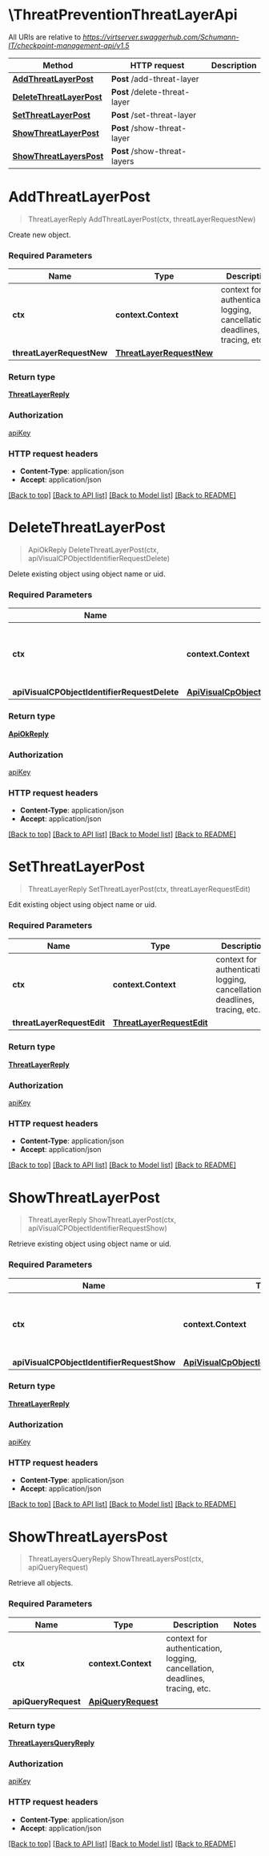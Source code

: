 # \ThreatPreventionThreatLayerApi

All URIs are relative to *https://virtserver.swaggerhub.com/Schumann-IT/checkpoint-management-api/v1.5*

Method | HTTP request | Description
------------- | ------------- | -------------
[**AddThreatLayerPost**](ThreatPreventionThreatLayerApi.md#AddThreatLayerPost) | **Post** /add-threat-layer | 
[**DeleteThreatLayerPost**](ThreatPreventionThreatLayerApi.md#DeleteThreatLayerPost) | **Post** /delete-threat-layer | 
[**SetThreatLayerPost**](ThreatPreventionThreatLayerApi.md#SetThreatLayerPost) | **Post** /set-threat-layer | 
[**ShowThreatLayerPost**](ThreatPreventionThreatLayerApi.md#ShowThreatLayerPost) | **Post** /show-threat-layer | 
[**ShowThreatLayersPost**](ThreatPreventionThreatLayerApi.md#ShowThreatLayersPost) | **Post** /show-threat-layers | 


# **AddThreatLayerPost**
> ThreatLayerReply AddThreatLayerPost(ctx, threatLayerRequestNew)


Create new object.

### Required Parameters

Name | Type | Description  | Notes
------------- | ------------- | ------------- | -------------
 **ctx** | **context.Context** | context for authentication, logging, cancellation, deadlines, tracing, etc.
  **threatLayerRequestNew** | [**ThreatLayerRequestNew**](ThreatLayerRequestNew.md)|  | 

### Return type

[**ThreatLayerReply**](ThreatLayerReply.md)

### Authorization

[apiKey](../README.md#apiKey)

### HTTP request headers

 - **Content-Type**: application/json
 - **Accept**: application/json

[[Back to top]](#) [[Back to API list]](../README.md#documentation-for-api-endpoints) [[Back to Model list]](../README.md#documentation-for-models) [[Back to README]](../README.md)

# **DeleteThreatLayerPost**
> ApiOkReply DeleteThreatLayerPost(ctx, apiVisualCPObjectIdentifierRequestDelete)


Delete existing object using object name or uid.

### Required Parameters

Name | Type | Description  | Notes
------------- | ------------- | ------------- | -------------
 **ctx** | **context.Context** | context for authentication, logging, cancellation, deadlines, tracing, etc.
  **apiVisualCPObjectIdentifierRequestDelete** | [**ApiVisualCpObjectIdentifierRequestDelete**](ApiVisualCpObjectIdentifierRequestDelete.md)|  | 

### Return type

[**ApiOkReply**](ApiOkReply.md)

### Authorization

[apiKey](../README.md#apiKey)

### HTTP request headers

 - **Content-Type**: application/json
 - **Accept**: application/json

[[Back to top]](#) [[Back to API list]](../README.md#documentation-for-api-endpoints) [[Back to Model list]](../README.md#documentation-for-models) [[Back to README]](../README.md)

# **SetThreatLayerPost**
> ThreatLayerReply SetThreatLayerPost(ctx, threatLayerRequestEdit)


Edit existing object using object name or uid.

### Required Parameters

Name | Type | Description  | Notes
------------- | ------------- | ------------- | -------------
 **ctx** | **context.Context** | context for authentication, logging, cancellation, deadlines, tracing, etc.
  **threatLayerRequestEdit** | [**ThreatLayerRequestEdit**](ThreatLayerRequestEdit.md)|  | 

### Return type

[**ThreatLayerReply**](ThreatLayerReply.md)

### Authorization

[apiKey](../README.md#apiKey)

### HTTP request headers

 - **Content-Type**: application/json
 - **Accept**: application/json

[[Back to top]](#) [[Back to API list]](../README.md#documentation-for-api-endpoints) [[Back to Model list]](../README.md#documentation-for-models) [[Back to README]](../README.md)

# **ShowThreatLayerPost**
> ThreatLayerReply ShowThreatLayerPost(ctx, apiVisualCPObjectIdentifierRequestShow)


Retrieve existing object using object name or uid.

### Required Parameters

Name | Type | Description  | Notes
------------- | ------------- | ------------- | -------------
 **ctx** | **context.Context** | context for authentication, logging, cancellation, deadlines, tracing, etc.
  **apiVisualCPObjectIdentifierRequestShow** | [**ApiVisualCpObjectIdentifierRequestShow**](ApiVisualCpObjectIdentifierRequestShow.md)|  | 

### Return type

[**ThreatLayerReply**](ThreatLayerReply.md)

### Authorization

[apiKey](../README.md#apiKey)

### HTTP request headers

 - **Content-Type**: application/json
 - **Accept**: application/json

[[Back to top]](#) [[Back to API list]](../README.md#documentation-for-api-endpoints) [[Back to Model list]](../README.md#documentation-for-models) [[Back to README]](../README.md)

# **ShowThreatLayersPost**
> ThreatLayersQueryReply ShowThreatLayersPost(ctx, apiQueryRequest)


Retrieve all objects.

### Required Parameters

Name | Type | Description  | Notes
------------- | ------------- | ------------- | -------------
 **ctx** | **context.Context** | context for authentication, logging, cancellation, deadlines, tracing, etc.
  **apiQueryRequest** | [**ApiQueryRequest**](ApiQueryRequest.md)|  | 

### Return type

[**ThreatLayersQueryReply**](ThreatLayersQueryReply.md)

### Authorization

[apiKey](../README.md#apiKey)

### HTTP request headers

 - **Content-Type**: application/json
 - **Accept**: application/json

[[Back to top]](#) [[Back to API list]](../README.md#documentation-for-api-endpoints) [[Back to Model list]](../README.md#documentation-for-models) [[Back to README]](../README.md)

